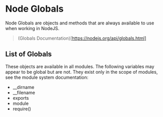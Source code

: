 # Node Globals

Node Globals are objects and methods that are always available to use when working in NodeJS.
> (Globals Documentation)[https://nodejs.org/api/globals.html]

## List of Globals

These objects are available in all modules. The following variables may appear to be global but are not. They exist only in the scope of modules, see the module system documentation:

* __dirname
* __filename
* exports
* module
* require()

